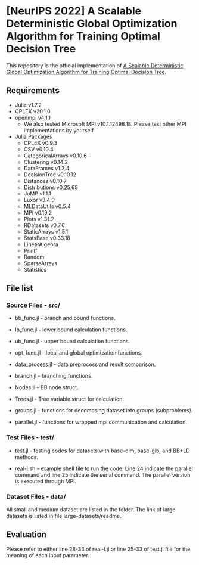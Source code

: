 # [NeurIPS 2022] A Scalable Deterministic Global Optimization Algorithm for Training Optimal Decision Tree
This repository is the official implementation of [A Scalable Deterministic Global Optimization Algorithm for Training Optimal Decision Tree](https://nips.cc/Conferences/2022/Schedule?showEvent=53587). 

## Requirements
* Julia v1.7.2
* CPLEX v20.1.0
* openmpi v4.1.1 
    * We also tested Microsoft MPI v10.1.12498.18. Please test other MPI implementations by yourself. 
* Julia Packages
    * CPLEX v0.9.3
    * CSV v0.10.4
    * CategoricalArrays v0.10.6
    * Clustering v0.14.2
    * DataFrames v1.3.4
    * DecisionTree v0.10.12
    * Distances v0.10.7
    * Distributions v0.25.65
    * JuMP v1.1.1
    * Luxor v3.4.0
    * MLDataUtils v0.5.4
    * MPI v0.19.2
    * Plots v1.31.2
    * RDatasets v0.7.6
    * StaticArrays v1.5.1
    * StatsBase v0.33.18
    * LinearAlgebra
    * Printf
    * Random
    * SparseArrays
    * Statistics

## File list
###  Source Files - src/
* bb_func.jl - branch and bound functions.

* lb_func.jl - lower bound calculation functions.

* ub_func.jl - upper bound calculation functions.

* opt_func.jl - local and global optimization functions.

* data_process.jl - data preprocess and result comparison.

* branch.jl - branching functions.

* Nodes.jl - BB node struct.

* Trees.jl - Tree variable struct for calculation.

* groups.jl - functions for decomosing dataset into groups (subproblems).

* parallel.jl - functions for wrapped mpi communication and calculation.
### Test Files - test/
* test.jl - testing codes for datasets with base-dim, base-glb, and BB+LD methods.

* real-l.sh - example shell file to run the code. Line 24 indicate the parallel command and line 25 indicate the serial command. The parallel version is executed through MPI. 
### Dataset Files - data/
All small and medium dataset are listed in the folder. The link of large datasets is listed in file large-datasets/readme. 
## Evaluation
Please refer to either line 28-33 of real-l.jl or line 25-33 of test.jl file for the meaning of each input parameter.

